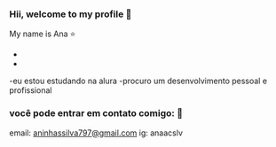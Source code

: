 ### Hii, welcome to my profile 💙

My name is Ana ⭐

-
-
-eu estou estudando na alura
-procuro um desenvolvimento pessoal e profissional

### você pode entrar em contato comigo: 📧

email: aninhassilva797@gmail.com
ig: anaacslv
